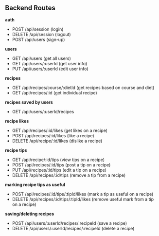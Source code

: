 ## Backend Routes

**auth**

- POST /api/session (login)
- DELETE /api/session (logout)
- POST /api/users (sign-up)

**users**

- GET /api/users (get all users)
- GET /api/users/:userId (get user info)
- PUT /api/users/:userId (edit user info)

**recipes**

- GET /api/recipes/course/:dietId (get recipes based on course and diet)
- GET /api/recipes/:id (get individual recipe)

**recipes saved by users**

- GET /api/users/:userId/recipes

**recipe likes**

- GET /api/recipes/:id/likes (get likes on a recipe)
- POST /api/recipes/:id/likes (like a recipe)
- DELETE /api/recipe/:id/likes (dislike a recipe)

**recipe tips**

- GET /api/recipe/:id/tips (view tips on a recipe)
- POST /api/recipes/:id/tips (post a tip on a recipe)
- PUT /api/recipes/:id/tips (edit a tip on a recipe)
- DELETE /api/recipes/:id/tips (remove a tip from a recipe)

**marking recipe tips as useful**

- POST /api/recipes/:id/tips/:tipId/likes (mark a tip as useful on a recipe)
- DELETE /api/recipes/:id/tips/:tipId/likes (remove useful mark from a tip on a recipe)

**saving/deleting recipes**

- POST /api/users/:userId/recipes/:recipeId (save a recipe)
- DELETE /api/users/:userId/recipes/:recipeId (delete a recipe)

